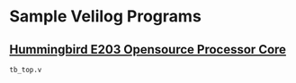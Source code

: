 # Sample Velilog Programs

## [Hummingbird E203 Opensource Processor Core](https://github.com/SI-RISCV/e200_opensource)

`tb_top.v`